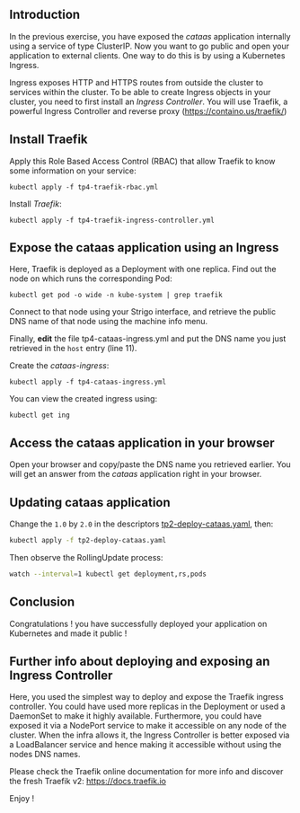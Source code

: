 ## Introduction

In the previous exercise, you have exposed the *cataas* application internally using a service of type ClusterIP.
Now you want to go public and open your application to external clients. One way to do this is by using a Kubernetes Ingress.

Ingress exposes HTTP and HTTPS routes from outside the cluster to services within the cluster.
To be able to create Ingress objects in your cluster, you need to first install an *Ingress Controller*. 
You will use Traefik, a powerful Ingress Controller and reverse proxy (https://containo.us/traefik/)

## Install Traefik

Apply this Role Based Access Control (RBAC) that allow Traefik to know some information on your service:
```shell script
kubectl apply -f tp4-traefik-rbac.yml
```

Install *Traefik*:
```shell script
kubectl apply -f tp4-traefik-ingress-controller.yml
```

## Expose the cataas application using an Ingress

Here, Traefik is deployed as a Deployment with one replica. Find out the node on which runs the corresponding Pod:
```shell script
kubectl get pod -o wide -n kube-system | grep traefik
``` 

Connect to that node using your Strigo interface, and retrieve the public DNS name of that node using the machine info
menu.

Finally, **edit** the file tp4-cataas-ingress.yml and put the DNS name you just retrieved in the `host` entry (line 11).

Create the *cataas-ingress*:
```shell script
kubectl apply -f tp4-cataas-ingress.yml
```

You can view the created ingress using:
```shell script
kubectl get ing 
```

## Access the cataas application in your browser

Open your browser and copy/paste the DNS name you retrieved earlier.
You will get an answer from the *cataas* application right in your browser.

## Updating cataas application

Change the `1.0` by `2.0` in the descriptors [tp2-deploy-cataas.yaml](./tp2-deploy-cataas.yaml), then:

```bash
kubectl apply -f tp2-deploy-cataas.yaml
```

Then observe the RollingUpdate process:
```bash
watch --interval=1 kubectl get deployment,rs,pods
```

## Conclusion

Congratulations ! you have successfully deployed your application on Kubernetes and made it public !

## Further info about deploying and exposing an Ingress Controller

Here, you used the simplest way to deploy and expose the Traefik ingress controller.
You could have used more replicas in the Deployment or used a DaemonSet to make it highly available. 
Furthermore, you could have exposed it via a NodePort service to make it accessible on any node of the cluster.
When the infra allows it, the Ingress Controller is better exposed via a LoadBalancer service and hence making it
accessible without using the nodes DNS names.

Please check the Traefik online documentation for more info and discover the fresh Traefik v2: https://docs.traefik.io

Enjoy !
